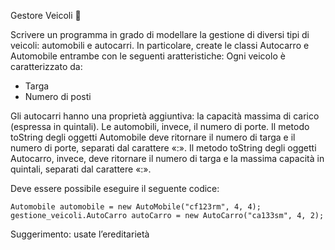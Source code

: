 Gestore Veicoli 🛴 

Scrivere un programma in grado di modellare la gestione di diversi tipi di veicoli: automobili e 
autocarri. In particolare, create le classi Autocarro e Automobile entrambe con le seguenti 
aratteristiche:
Ogni veicolo è caratterizzato da:
- Targa
- Numero di posti

Gli autocarri hanno una proprietà aggiuntiva: la capacità massima di carico (espressa in quintali). Le automobili, invece, il numero di porte.
Il metodo toString degli oggetti Automobile deve ritornare il numero di targa e il numero di porte, separati dal carattere «:».
Il metodo toString degli oggetti Autocarro, invece, deve ritornare il numero di targa e la massima capacità in quintali, separati dal carattere «:».

Deve essere possibile eseguire il seguente codice:

```
Automobile automobile = new AutoMobile("cf123rm", 4, 4);
gestione_veicoli.AutoCarro autoCarro = new AutoCarro("ca133sm", 4, 2);
```

Suggerimento: usate l’ereditarietà
